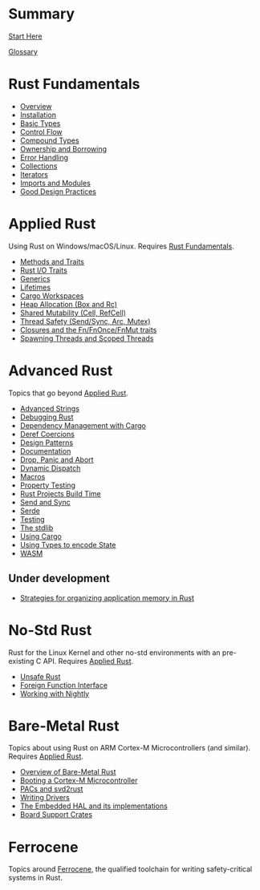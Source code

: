 # Summary

[Start Here](./start_here.md)

[Glossary](./glossary.md)

# Rust Fundamentals

* [Overview](./overview.md)
* [Installation](./installation.md)
* [Basic Types](./basic-types.md)
* [Control Flow](./control-flow.md)
* [Compound Types](./compound-types.md)
* [Ownership and Borrowing](./ownership.md)
* [Error Handling](./error-handling.md)
* [Collections](./collections.md)
* [Iterators](./iterators.md)
* [Imports and Modules](./imports-and-modules.md)
* [Good Design Practices](./good-design-practices.md)

# Applied Rust

Using Rust on Windows/macOS/Linux. Requires [Rust Fundamentals](#rust-fundamentals).

* [Methods and Traits](./methods-traits.md)
* [Rust I/O Traits](./io.md)
* [Generics](./generics.md)
* [Lifetimes](./lifetimes.md)
* [Cargo Workspaces](./cargo-workspaces.md)
* [Heap Allocation (Box and Rc)](./heap.md)
* [Shared Mutability (Cell, RefCell)](./shared-mutability.md)
* [Thread Safety (Send/Sync, Arc, Mutex)](./thread-safety.md)
* [Closures and the Fn/FnOnce/FnMut traits](./closures.md)
* [Spawning Threads and Scoped Threads](./spawning-threads.md)

# Advanced Rust

Topics that go beyond [Applied Rust](#applied-rust).

* [Advanced Strings](./advanced-strings.md)
* [Debugging Rust](./debugging-rust.md)
* [Dependency Management with Cargo](./dependency-management.md)
* [Deref Coercions](./deref-coercions.md)
* [Design Patterns](./design-patterns.md)
* [Documentation](./documentation.md)
* [Drop, Panic and Abort](./drop-panic-abort.md)
* [Dynamic Dispatch](./dynamic-dispatch.md)
* [Macros](./macros.md)
* [Property Testing](./property-testing.md)
* [Rust Projects Build Time](./rust-build-time.md)
* [Send and Sync](./send-and-sync.md)
* [Serde](./serde.md)
* [Testing](./testing.md)
* [The stdlib](./std-lib-tour.md)
* [Using Cargo](./using-cargo.md)
* [Using Types to encode State](./type-state.md)
* [WASM](./wasm.md)

## Under development

* [Strategies for organizing application memory in Rust](./memory-strategies.md)

# No-Std Rust

Rust for the Linux Kernel and other no-std environments with an pre-existing C API. Requires [Applied Rust](#applied-rust).

* [Unsafe Rust](./unsafe.md)
* [Foreign Function Interface](./ffi.md)
* [Working with Nightly](./working-with-nighly.md)

<!--
## Under development

* [Overview of no-std Rust]()
* [Rust in the Linux Kernel]()
* [Rust on an RTOS]()
* [Writing a new target]()
-->

# Bare-Metal Rust

Topics about using Rust on ARM Cortex-M Microcontrollers (and similar). Requires [Applied Rust](#applied-rust).

* [Overview of Bare-Metal Rust](./rust-bare-metal.md)
* [Booting a Cortex-M Microcontroller](./booting-cortex-m.md)
* [PACs and svd2rust](./pac-svd2rust.md)
* [Writing Drivers](./writing-drivers.md)
* [The Embedded HAL and its implementations](./embedded-hals.md)
* [Board Support Crates](./board-support.md)

<!--
## Under development

* [Exceptions and Interrupts on a Cortex-M Microcontroller]()
* [Using RTIC v1]()
-->

# Ferrocene

Topics around [Ferrocene](https://ferrous-systems.com/ferrocene/), the qualified toolchain for writing safety-critical systems in Rust.

<!--
## Under development

* [Installing and Using Ferrocene]()
-->
